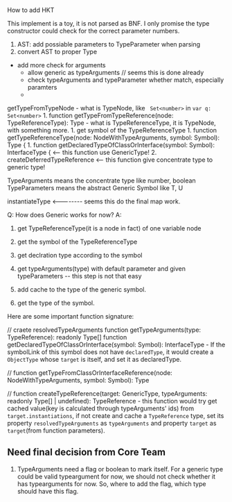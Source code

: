 How to add HKT

This implement is a toy, it is not parsed as BNF. I only promise the type constructor could check for the correct parameter numbers.

1. AST: add possiable parameters to TypeParameter when parsing
2. convert AST to proper Type

- add more check for arguments
    - allow generic as typeArguments // seems this is done already
    - check typeArguments and typeParameter whether match, especially paramters
    - 

getTypeFromTypeNode
    - what is TypeNode, like ` Set<number>` in `var q: Set<number>`
    1. function getTypeFromTypeReference(node: TypeReferenceType): Type
    - what is TypeReferenceType, it is TypeNode, with something more.
        1. get symbol of the TypeReferenceType
        1. function getTypeReferenceType(node: NodeWithTypeArguments, symbol: Symbol): Type {
            1. function getDeclaredTypeOfClassOrInterface(symbol: Symbol): InterfaceType {          <-- this function use GenericType!
            2. createDeferredTypeReference      <-- this function give concentrate type to generic type!

TypeArguments means the concentrate type like number, boolean
TypeParameters means the abstract Generic Symbol like T, U


instantiateType  <--------  seems this do the final map work.


Q: How does Generic works for now?
A:
1. get TypeReferenceType(it is a node in fact) of one variable node
2. get the symbol of the TypeReferenceType
3. get declration type according to the symbol
4. get typeArguments(type) with default parameter and given typeParameters  -- this step is not that easy
5. add cache to the type of the generic symbol.

1. get the type of the symbol.


Here are some important function signature:

// craete resolvedTypeArguments
function getTypeArguments(type: TypeReference): readonly Type[]
function getDeclaredTypeOfClassOrInterface(symbol: Symbol): InterfaceType
    - If the symbolLink of this symbol does not have `declaredType`, it would create a `ObjectType` whose `target` is itself, and set it as declaredType.

//
function getTypeFromClassOrInterfaceReference(node: NodeWithTypeArguments, symbol: Symbol): Type

//
function createTypeReference(target: GenericType, typeArguments: readonly Type[] | undefined): TypeReference
    - this function would try get cached value(key is calculated through typeArguments' ids) from `target.instantiations`, if not create and cache a `TypeReference` type, set its property `resolvedTypeArguments` as `typeArguments` and property `target` as `target`(from function parameters).

## Need final decision from Core Team
1. TypeArguments need a flag or boolean to mark itself. For a generic type could be valid typeargument for now, we should not check whether it has typearguments for now.
So, where to add the flag, which type should have this flag.